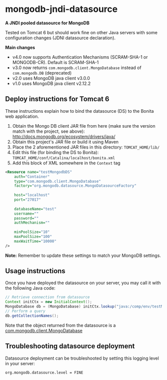 mongodb-jndi-datasource
=======================
**A JNDI pooled datasource for MongoDB**

Tested on Tomcat 6 but should work fine on other Java servers with some configuration changes (JDNI datasource declaration).

**Main changes**
- v4.0 now supports Authentication Mechanisms (SCRAM-SHA-1 or MONGODB-CR). Default is SCRAM-SHA-1
- v3.0 now returns `com.mongodb.client.MongoDatabase` instead of `com.mongodb.DB` (deprecated)
- v2.0 uses MongoDB java client v3.0.0
- v1.0 uses MongoDB java client v2.12.2

## Deploy instructions for Tomcat 6
These instructions explain how to bind the datasource (DS) to the Bonita web application.

1. Obtain the Mongo DB client JAR file from here (make sure the version match with the project, see above): http://docs.mongodb.org/ecosystem/drivers/java/ 
2. Obtain this project's JAR file or build it using Maven
3. Place the 2 aforementioned JAR files in this directory: `TOMCAT_HOME/lib/`
4. Edit this file (for binding the DS to Bonita): `TOMCAT_HOME/conf/Catalina/localhost/bonita.xml`
5. Add this block of XML somewhere in the `Context` tag

``` XML
<Resource name="testMongodbDS"
	auth="Container"
	type="com.mongodb.client.MongoDatabase"
	factory="org.mongodb.datasource.MongoDatasourceFactory"
	
	host="localhost"
	port="27017"
	
	databaseName="test"
	username=""
	password=""
	authMechanism=""
	
	minPoolSize="10"
	maxPoolSize="100"
	maxWaitTime="10000"
/>
```

**Note:** Remember to update these settings to match your MongoDB settings.


## Usage instructions
Once you have deployed the datasource on your server, you may call it with the following Java code:

``` Java
// Retrieve connection from datasource
Context initCtx = new InitialContext();
MongoDatabase db = (MongoDatabase) initCtx.lookup("java:/comp/env/testMongodbDS");
// Perform a query
db.getCollectionNames();
```

Note that the object returned from the datasource is a [com.mongodb.client.MongoDatabase](http://api.mongodb.org/java/3.0/com/mongodb/client/MongoDatabase.html)

## Troubleshooting datasource deployment
Datasource deployment can be troubleshooted by setting this logging level in your server:
```
org.mongodb.datasource.level = FINE
```

